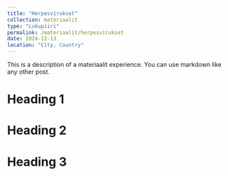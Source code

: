 ```yaml
---
title: "Herpesvirukset"
collection: materiaalit
type: "Lukupiiri"
permalink: /materiaalit/herpesvirukset
date: 2024-12-13
location: "City, Country"
---
```


This is a description of a materiaalit experience. You can use markdown like any other post.

Heading 1
======

Heading 2
======

Heading 3
======